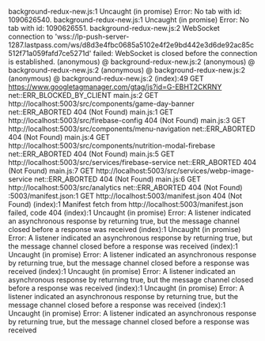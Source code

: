 background-redux-new.js:1 Uncaught (in promise) Error: No tab with id: 1090626540.
background-redux-new.js:1 Uncaught (in promise) Error: No tab with id: 1090626551.
background-redux-new.js:2 WebSocket connection to 'wss://lp-push-server-1287.lastpass.com/ws/d8d3e4fbc0685a5102e4f2e9bd442e3d6de92ac85c512f71a059fafd7ce5271d' failed: WebSocket is closed before the connection is established.
(anonymous) @ background-redux-new.js:2
(anonymous) @ background-redux-new.js:2
(anonymous) @ background-redux-new.js:2
(anonymous) @ background-redux-new.js:2
(index):49  GET https://www.googletagmanager.com/gtag/js?id=G-EBHT2CKRNY net::ERR_BLOCKED_BY_CLIENT
main.js:2  GET http://localhost:5003/src/components/game-day-banner net::ERR_ABORTED 404 (Not Found)
main.js:1  GET http://localhost:5003/src/firebase-config 404 (Not Found)
main.js:3  GET http://localhost:5003/src/components/menu-navigation net::ERR_ABORTED 404 (Not Found)
main.js:4  GET http://localhost:5003/src/components/nutrition-modal-firebase net::ERR_ABORTED 404 (Not Found)
main.js:5  GET http://localhost:5003/src/services/firebase-service net::ERR_ABORTED 404 (Not Found)
main.js:7  GET http://localhost:5003/src/services/webp-image-service net::ERR_ABORTED 404 (Not Found)
main.js:6  GET http://localhost:5003/src/analytics net::ERR_ABORTED 404 (Not Found)
:5003/manifest.json:1  GET http://localhost:5003/manifest.json 404 (Not Found)
(index):1 Manifest fetch from http://localhost:5003/manifest.json failed, code 404
(index):1 Uncaught (in promise) Error: A listener indicated an asynchronous response by returning true, but the message channel closed before a response was received
(index):1 Uncaught (in promise) Error: A listener indicated an asynchronous response by returning true, but the message channel closed before a response was received
(index):1 Uncaught (in promise) Error: A listener indicated an asynchronous response by returning true, but the message channel closed before a response was received
(index):1 Uncaught (in promise) Error: A listener indicated an asynchronous response by returning true, but the message channel closed before a response was received
(index):1 Uncaught (in promise) Error: A listener indicated an asynchronous response by returning true, but the message channel closed before a response was received
(index):1 Uncaught (in promise) Error: A listener indicated an asynchronous response by returning true, but the message channel closed before a response was received
